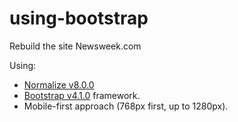 # using-bootstrap
Rebuild the site Newsweek.com

Using:
- [Normalize v8.0.0](https://necolas.github.io/normalize.css/)
- [Bootstrap v4.1.0](https://getbootstrap.com/) framework.
- Mobile-first approach (768px first, up to 1280px).

